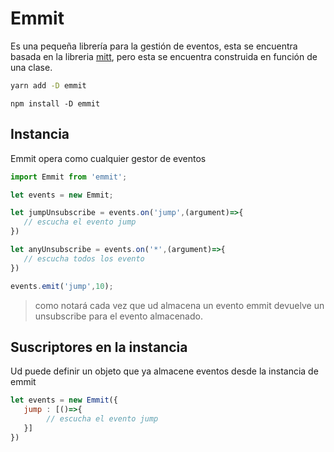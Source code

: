 # Emmit

Es una pequeña librería para la gestión de eventos, esta se encuentra basada en la libreria [mitt](https://github.com/developit/mitt), pero esta se encuentra construida en función de una clase.

```bash
yarn add -D emmit
```

```npm
npm install -D emmit
```

## Instancia

Emmit opera como cualquier gestor de eventos

```javascript
import Emmit from 'emmit';

let events = new Emmit;

let jumpUnsubscribe = events.on('jump',(argument)=>{
   // escucha el evento jump
})

let anyUnsubscribe = events.on('*',(argument)=>{
   // escucha todos los evento
})

events.emit('jump',10);

```

> como notará cada vez que ud almacena un evento emmit devuelve un unsubscribe para el evento almacenado.

## Suscriptores en la instancia

Ud puede definir un objeto que ya almacene eventos desde la instancia de emmit

```javascript
let events = new Emmit({
   jump : [()=>{
        // escucha el evento jump
   }]
})
```
